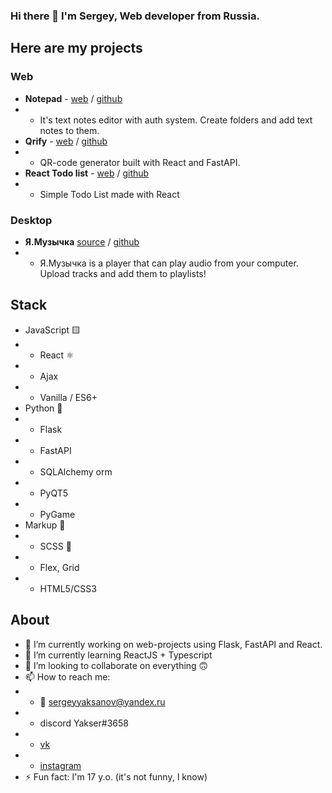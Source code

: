 ### Hi there 👋 I'm Sergey, Web developer from Russia.
## Here are my projects
### Web
* **Notepad** - [web](https://yakser-notepad.herokuapp.com) / [github](https://github.com/Yakser/Yakser-Notepad)
* * It's text notes editor with auth system. Create folders and add text notes to them.
* **Qrify** - [web](https://react-qrcode-generator.herokuapp.com) / [github](https://github.com/Yakser/QRCodeGenerator)
* * QR-code generator built with React and FastAPI.
* **React Todo list** - [web](https://yakser-todo.herokuapp.com/) / [github](https://github.com/Yakser/react-todo)
* * Simple Todo List made with React
### Desktop
* **Я.Музычка** [source](https://yadi.sk/d/eJMPP2OCAINtDA) / [github](https://github.com/Yakser/Ya.Musichka)
* * Я.Музычка is a player that can play audio from your computer. Upload tracks and add them to playlists!
## Stack
* JavaScript 🟨
* * React ⚛
* * Ajax
* * Vanilla / ES6+
* Python 🐍
* * Flask
* * FastAPI
* * SQLAlchemy orm
* * PyQT5 
* * PyGame
* Markup 🔡
* * SCSS 🎀
* * Flex, Grid
* * HTML5/CSS3

## About
- 🔭 I’m currently working on web-projects using Flask, FastAPI and React.
- 🌱 I’m currently learning ReactJS + Typescript
- 👯 I’m looking to collaborate on everything 🙃
- 📫 How to reach me:
- - 📧 sergeyyaksanov@yandex.ru
- - discord Yakser#3658
- - [vk](https://vk.com/yakser)
- - [instagram](https://www.instagram.com/y4kser/)
- ⚡ Fun fact: I'm 17 y.o. (it's not funny, I know)

